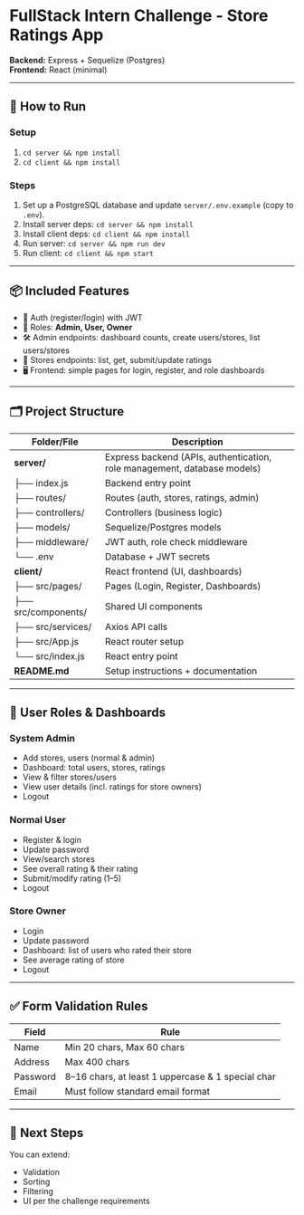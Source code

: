 # FullStack Intern Challenge - Store Ratings App

**Backend:** Express + Sequelize (Postgres)  
**Frontend:** React (minimal)

---

## 🚀 How to Run

### Setup
1. `cd server && npm install`
2. `cd client && npm install`

### Steps
1. Set up a PostgreSQL database and update `server/.env.example` (copy to `.env`).
2. Install server deps: `cd server && npm install`
3. Install client deps: `cd client && npm install`
4. Run server: `cd server && npm run dev`
5. Run client: `cd client && npm start`

---

## 📦 Included Features
- 🔑 Auth (register/login) with JWT
- 👥 Roles: **Admin, User, Owner**
- 🛠️ Admin endpoints: dashboard counts, create users/stores, list users/stores
- 🏬 Stores endpoints: list, get, submit/update ratings
- 🖥️ Frontend: simple pages for login, register, and role dashboards

---

## 🗂️ Project Structure

| Folder/File   | Description |
|---------------|-------------|
| **server/**   | Express backend (APIs, authentication, role management, database models) |
| ├── index.js  | Backend entry point |
| ├── routes/   | Routes (auth, stores, ratings, admin) |
| ├── controllers/ | Controllers (business logic) |
| ├── models/   | Sequelize/Postgres models |
| ├── middleware/ | JWT auth, role check middleware |
| └── .env      | Database + JWT secrets |
| **client/**   | React frontend (UI, dashboards) |
| ├── src/pages/ | Pages (Login, Register, Dashboards) |
| ├── src/components/ | Shared UI components |
| ├── src/services/ | Axios API calls |
| ├── src/App.js | React router setup |
| └── src/index.js | React entry point |
| **README.md** | Setup instructions + documentation |

---

## 👤 User Roles & Dashboards

### System Admin
- Add stores, users (normal & admin)
- Dashboard: total users, stores, ratings
- View & filter stores/users
- View user details (incl. ratings for store owners)
- Logout

### Normal User
- Register & login
- Update password
- View/search stores
- See overall rating & their rating
- Submit/modify rating (1–5)
- Logout

### Store Owner
- Login
- Update password
- Dashboard: list of users who rated their store
- See average rating of store
- Logout

---

## ✅ Form Validation Rules

| Field    | Rule |
|----------|------|
| Name     | Min 20 chars, Max 60 chars |
| Address  | Max 400 chars |
| Password | 8–16 chars, at least 1 uppercase & 1 special char |
| Email    | Must follow standard email format |

---

## 📌 Next Steps
You can extend:
- Validation
- Sorting
- Filtering
- UI per the challenge requirements
